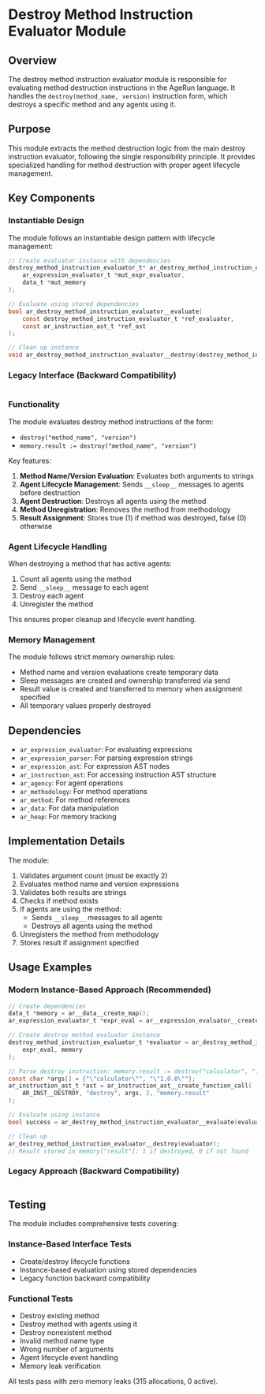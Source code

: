 # Destroy Method Instruction Evaluator Module

## Overview

The destroy method instruction evaluator module is responsible for evaluating method destruction instructions in the AgeRun language. It handles the `destroy(method_name, version)` instruction form, which destroys a specific method and any agents using it.

## Purpose

This module extracts the method destruction logic from the main destroy instruction evaluator, following the single responsibility principle. It provides specialized handling for method destruction with proper agent lifecycle management.

## Key Components

### Instantiable Design

The module follows an instantiable design pattern with lifecycle management:

```c
// Create evaluator instance with dependencies
destroy_method_instruction_evaluator_t* ar_destroy_method_instruction_evaluator__create(
    ar_expression_evaluator_t *mut_expr_evaluator,
    data_t *mut_memory
);

// Evaluate using stored dependencies
bool ar_destroy_method_instruction_evaluator__evaluate(
    const destroy_method_instruction_evaluator_t *ref_evaluator,
    const ar_instruction_ast_t *ref_ast
);

// Clean up instance
void ar_destroy_method_instruction_evaluator__destroy(destroy_method_instruction_evaluator_t *own_evaluator);
```

### Legacy Interface (Backward Compatibility)

```c
```

### Functionality

The module evaluates destroy method instructions of the form:
- `destroy("method_name", "version")`
- `memory.result := destroy("method_name", "version")`

Key features:
1. **Method Name/Version Evaluation**: Evaluates both arguments to strings
2. **Agent Lifecycle Management**: Sends `__sleep__` messages to agents before destruction
3. **Agent Destruction**: Destroys all agents using the method
4. **Method Unregistration**: Removes the method from methodology
5. **Result Assignment**: Stores true (1) if method was destroyed, false (0) otherwise

### Agent Lifecycle Handling

When destroying a method that has active agents:
1. Count all agents using the method
2. Send `__sleep__` message to each agent
3. Destroy each agent
4. Unregister the method

This ensures proper cleanup and lifecycle event handling.

### Memory Management

The module follows strict memory ownership rules:
- Method name and version evaluations create temporary data
- Sleep messages are created and ownership transferred via send
- Result value is created and transferred to memory when assignment specified
- All temporary values properly destroyed

## Dependencies

- `ar_expression_evaluator`: For evaluating expressions
- `ar_expression_parser`: For parsing expression strings
- `ar_expression_ast`: For expression AST nodes
- `ar_instruction_ast`: For accessing instruction AST structure
- `ar_agency`: For agent operations
- `ar_methodology`: For method operations
- `ar_method`: For method references
- `ar_data`: For data manipulation
- `ar_heap`: For memory tracking

## Implementation Details

The module:
1. Validates argument count (must be exactly 2)
2. Evaluates method name and version expressions
3. Validates both results are strings
4. Checks if method exists
5. If agents are using the method:
   - Sends `__sleep__` messages to all agents
   - Destroys all agents using the method
6. Unregisters the method from methodology
7. Stores result if assignment specified

## Usage Examples

### Modern Instance-Based Approach (Recommended)

```c
// Create dependencies
data_t *memory = ar__data__create_map();
ar_expression_evaluator_t *expr_eval = ar__expression_evaluator__create(memory, NULL);

// Create destroy method evaluator instance
destroy_method_instruction_evaluator_t *evaluator = ar_destroy_method_instruction_evaluator__create(
    expr_eval, memory
);

// Parse destroy instruction: memory.result := destroy("calculator", "1.0.0")
const char *args[] = {"\"calculator\"", "\"1.0.0\""};
ar_instruction_ast_t *ast = ar_instruction_ast__create_function_call(
    AR_INST__DESTROY, "destroy", args, 2, "memory.result"
);

// Evaluate using instance
bool success = ar_destroy_method_instruction_evaluator__evaluate(evaluator, ast);

// Clean up
ar_destroy_method_instruction_evaluator__destroy(evaluator);
// Result stored in memory["result"]: 1 if destroyed, 0 if not found
```

### Legacy Approach (Backward Compatibility)

```c
```

## Testing

The module includes comprehensive tests covering:

### Instance-Based Interface Tests
- Create/destroy lifecycle functions
- Instance-based evaluation using stored dependencies
- Legacy function backward compatibility

### Functional Tests
- Destroy existing method
- Destroy method with agents using it
- Destroy nonexistent method
- Invalid method name type
- Wrong number of arguments
- Agent lifecycle event handling
- Memory leak verification

All tests pass with zero memory leaks (315 allocations, 0 active).